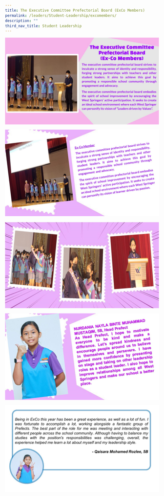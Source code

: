 ```yaml
---
title: The Executive Committee Prefectorial Board (ExCo Members)
permalink: /leaders/Student-Leadership/excomembers/
description: ""
third_nav_title: Student Leadership
---
```

![](/images/ExCo.jpg)

![](/images/Slide1.jpg)

![](/images/Exco%20collage.jpg)

![](/images/Nayla.jpg)

![](/images/Qaisara.jpg)